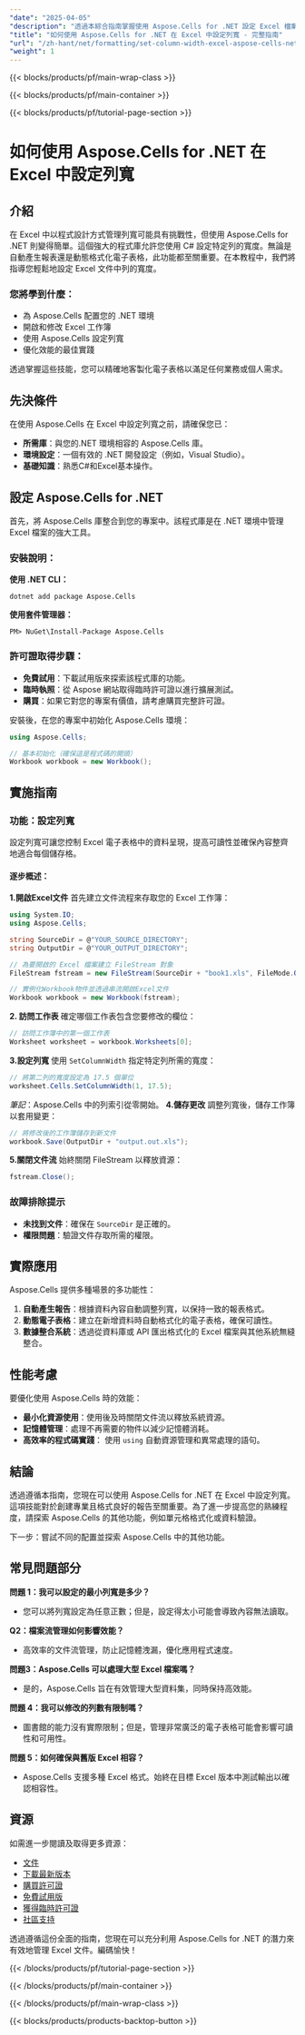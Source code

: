 ```yaml
---
"date": "2025-04-05"
"description": "透過本綜合指南掌握使用 Aspose.Cells for .NET 設定 Excel 檔案中的列寬。了解如何自動化電子表格格式化並提高資料可讀性。"
"title": "如何使用 Aspose.Cells for .NET 在 Excel 中設定列寬 - 完整指南"
"url": "/zh-hant/net/formatting/set-column-width-excel-aspose-cells-net/"
"weight": 1
---
```


{{< blocks/products/pf/main-wrap-class >}}

{{< blocks/products/pf/main-container >}}

{{< blocks/products/pf/tutorial-page-section >}}


# 如何使用 Aspose.Cells for .NET 在 Excel 中設定列寬

## 介紹

在 Excel 中以程式設計方式管理列寬可能具有挑戰性，但使用 Aspose.Cells for .NET 則變得簡單。這個強大的程式庫允許您使用 C# 設定特定列的寬度。無論是自動產生報表還是動態格式化電子表格，此功能都至關重要。在本教程中，我們將指導您輕鬆地設定 Excel 文件中列的寬度。

### 您將學到什麼：
- 為 Aspose.Cells 配置您的 .NET 環境
- 開啟和修改 Excel 工作簿
- 使用 Aspose.Cells 設定列寬
- 優化效能的最佳實踐

透過掌握這些技能，您可以精確地客製化電子表格以滿足任何業務或個人需求。

## 先決條件

在使用 Aspose.Cells 在 Excel 中設定列寬之前，請確保您已：
- **所需庫**：與您的.NET 環境相容的 Aspose.Cells 庫。
- **環境設定**：一個有效的 .NET 開發設定（例如，Visual Studio）。
- **基礎知識**：熟悉C#和Excel基本操作。

## 設定 Aspose.Cells for .NET

首先，將 Aspose.Cells 庫整合到您的專案中。該程式庫是在 .NET 環境中管理 Excel 檔案的強大工具。

### 安裝說明：
**使用 .NET CLI：**
```shell
dotnet add package Aspose.Cells
```
**使用套件管理器：**
```shell
PM> NuGet\Install-Package Aspose.Cells
```

### 許可證取得步驟：
- **免費試用**：下載試用版來探索該程式庫的功能。
- **臨時執照**：從 Aspose 網站取得臨時許可證以進行擴展測試。
- **購買**：如果它對您的專案有價值，請考慮購買完整許可證。

安裝後，在您的專案中初始化 Aspose.Cells 環境：
```csharp
using Aspose.Cells;

// 基本初始化（確保這是程式碼的開頭）
Workbook workbook = new Workbook();
```

## 實施指南

### 功能：設定列寬

設定列寬可讓您控制 Excel 電子表格中的資料呈現，提高可讀性並確保內容整齊地適合每個儲存格。

#### 逐步概述：
**1.開啟Excel文件**
首先建立文件流程來存取您的 Excel 工作簿：
```csharp
using System.IO;
using Aspose.Cells;

string SourceDir = @"YOUR_SOURCE_DIRECTORY";
string OutputDir = @"YOUR_OUTPUT_DIRECTORY";

// 為要開啟的 Excel 檔案建立 FileStream 對象
FileStream fstream = new FileStream(SourceDir + "book1.xls", FileMode.Open);

// 實例化Workbook物件並透過串流開啟Excel文件
Workbook workbook = new Workbook(fstream);
```
**2. 訪問工作表**
確定哪個工作表包含您要修改的欄位：
```csharp
// 訪問工作簿中的第一個工作表
Worksheet worksheet = workbook.Worksheets[0];
```
**3.設定列寬**
使用 `SetColumnWidth` 指定特定列所需的寬度：
```csharp
// 將第二列的寬度設定為 17.5 個單位
worksheet.Cells.SetColumnWidth(1, 17.5);
```
*筆記*：Aspose.Cells 中的列索引從零開始。
**4.儲存更改**
調整列寬後，儲存工作簿以套用變更：
```csharp
// 將修改後的工作簿儲存到新文件
workbook.Save(OutputDir + "output.out.xls");
```
**5.關閉文件流**
始終關閉 FileStream 以釋放資源：
```csharp
fstream.Close();
```

### 故障排除提示
- **未找到文件**：確保在 `SourceDir` 是正確的。
- **權限問題**：驗證文件存取所需的權限。

## 實際應用

Aspose.Cells 提供多種場景的多功能性：
1. **自動產生報告**：根據資料內容自動調整列寬，以保持一致的報表格式。
2. **動態電子表格**：建立在新增資料時自動格式化的電子表格，確保可讀性。
3. **數據整合系統**：透過從資料庫或 API 匯出格式化的 Excel 檔案與其他系統無縫整合。

## 性能考慮

要優化使用 Aspose.Cells 時的效能：
- **最小化資源使用**：使用後及時關閉文件流以釋放系統資源。
- **記憶體管理**：處理不再需要的物件以減少記憶體消耗。
- **高效率的程式碼實踐**： 使用 `using` 自動資源管理和異常處理的語句。

## 結論

透過遵循本指南，您現在可以使用 Aspose.Cells for .NET 在 Excel 中設定列寬。這項技能對於創建專業且格式良好的報告至關重要。為了進一步提高您的熟練程度，請探索 Aspose.Cells 的其他功能，例如單元格格式化或資料驗證。

下一步：嘗試不同的配置並探索 Aspose.Cells 中的其他功能。

## 常見問題部分

**問題 1：我可以設定的最小列寬是多少？**
- 您可以將列寬設定為任意正數；但是，設定得太小可能會導致內容無法讀取。

**Q2：檔案流管理如何影響效能？**
- 高效率的文件流管理，防止記憶體洩漏，優化應用程式速度。

**問題3：Aspose.Cells 可以處理大型 Excel 檔案嗎？**
- 是的，Aspose.Cells 旨在有效管理大型資料集，同時保持高效能。

**問題 4：我可以修改的列數有限制嗎？**
- 圖書館的能力沒有實際限制；但是，管理非常廣泛的電子表格可能會影響可讀性和可用性。

**問題 5：如何確保與舊版 Excel 相容？**
- Aspose.Cells 支援多種 Excel 格式。始終在目標 Excel 版本中測試輸出以確認相容性。

## 資源

如需進一步閱讀及取得更多資源：
- [文件](https://reference.aspose.com/cells/net/)
- [下載最新版本](https://releases.aspose.com/cells/net/)
- [購買許可證](https://purchase.aspose.com/buy)
- [免費試用版](https://releases.aspose.com/cells/net/)
- [獲得臨時許可證](https://purchase.aspose.com/temporary-license/)
- [社區支持](https://forum.aspose.com/c/cells/9)

透過遵循這份全面的指南，您現在可以充分利用 Aspose.Cells for .NET 的潛力來有效地管理 Excel 文件。編碼愉快！


{{< /blocks/products/pf/tutorial-page-section >}}

{{< /blocks/products/pf/main-container >}}

{{< /blocks/products/pf/main-wrap-class >}}

{{< blocks/products/products-backtop-button >}}